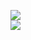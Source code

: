 [![](https://img.shields.io/badge/Made%20With-Github%20Spray-lightgrey.svg?style=for-the-badge&logo=github)](https://github.com/Annihil/github-spray#592)  
[![](https://i.imgur.com/2DrTn0Z.gif)](https://github.com/Annihil/github-spray)